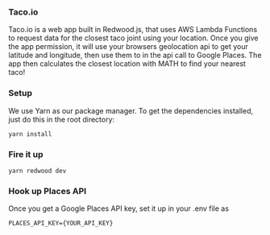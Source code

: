 ### Taco.io

Taco.io is a web app built in Redwood.js, that uses AWS Lambda Functions to request data for the closest taco joint using your location. Once you give the app permission, it will use your browsers geolocation api to get your latitude and longitude, then use them to in the api call to Google Places. The app then calculates the closest location with MATH to find your nearest taco! 

### Setup

We use Yarn as our package manager. To get the dependencies installed, just do this in the root directory:

```terminal
yarn install
```

### Fire it up

```terminal
yarn redwood dev
```

### Hook up Places API

Once you get a Google Places API key, set it up in your .env file as
```
PLACES_API_KEY={YOUR_API_KEY}
```
